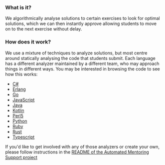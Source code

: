 ### What is it?

We algorithmically analyse solutions to certain exercises to look for optimal solutions, which we can then instantly approve allowing students to move on to the next exercise without delay.

### How does it work?

We use a mixture of techniques to analyze solutions, but most centre around statically analysing the code that students submit. Each language has a different analyzer maintained by a different team, who may approach things in different ways. You may be interested in browsing the code to see how this works:
- [C#](https://github.com/exercism/csharp-analyzer)
- [Erlang](https://github.com/exercism/erlang-analyzer)
- [Go](https://github.com/exercism/go-analyzer)
- [JavaScript](https://github.com/exercism/javascript-analyzer)
- [Java](https://github.com/exercism/java-analyzer)
- [Kotlin](https://github.com/exercism/kotlin-analyzer)
- [Perl5](https://github.com/exercism/perl5-analyzer)
- [Python](https://github.com/exercism/python-analyzer)
- [Ruby](https://github.com/exercism/ruby-analyzer)
- [Rust](https://github.com/exercism/rust-analyzer)
- [Typescript](https://github.com/exercism/typescript-analyzer)

If you'd like to get involved with any of those analyzers or create your own, please follow instructions in the [README of the Automated Mentoring Support project](https://github.com/exercism/automated-mentoring-support#analyzers)
